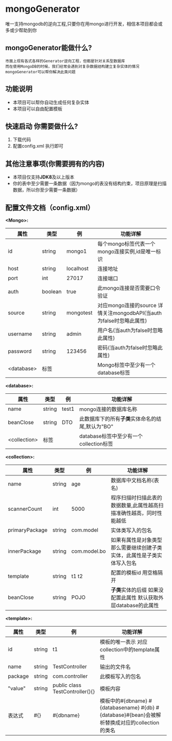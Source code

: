 # mongoGenerator
唯一支持mongodb的逆向工程,只要你在用mongo进行开发，相信本项目都会或多或少帮助到你



## mongoGenerator能做什么?
```
市面上现有各式各样的Generator逆向工程，但都是针对关系型数据库
而在使用MongoDB的时候，我们经常会遇到对复杂数据结构建立复杂实体的情况
mongoGenerator可以帮你解决此类问题
```

## 功能说明 

* 本项目可以帮你自动生成任何复杂实体
* 本项目可以自由配置模板


## 快速启动 你需要做什么?
1. 下载代码
2. 配置config.xml 执行即可 


## 其他注意事项(你需要拥有的内容)
* 本项目仅支持<b>JDK8</b>及以上版本
* 你的表中至少需要一条数据（因为mongo的表没有结构约束，项目原理是扫描数据，所以你至少需要一条数据）


## 配置文件文档（config.xml）

<b>&lt;Mongo&gt;:</b>
 
属性|类型|例|功能详解
---|---|---|---
id|string|mongo1|每个mongo标签代表一个mongo连接实例,id是唯一标识
host|string|localhost|连接地址
port|int|27017|连接端口
auth|boolean|true|此mongo连接是否需要口令验证
source|string|mongotest|对应mongo连接的source 详情关注mongodbAPI(当auth为false时忽略此属性)
username|string|admin|用户名(当auth为false时忽略此属性)
password|string|123456|密码(当auth为false时忽略此属性)
\<database\>|标签||Mongo标签中至少有一个database标签

<b>&lt;database&gt;:</b>
 
属性|类型|例|功能详解
---|---|---|---
name|string|test1|mongo连接的数据库名称
beanClose|string|DTO|此数据库下的所有<b>子类</b>实体命名的结尾,默认为"BO"
\<collection\>|标签||database标签中至少有一个collection标签


<b>&lt;collection&gt;:</b>
 
属性|类型|例|功能详解
---|---|---|---
name|string|age|数据库中文档名称(表名)
scannerCount|int|5000|程序扫描时扫描此表的数据数量,此属性越高扫描准确性越高，同时性能越低
primaryPackage|string|com.model|实体类写入的包名
innerPackage|string|com.model.bo|如果有属性是对象类型 那么需要继续创建子类实体，此属性是子类实体写入包名
template|string|t1 t2|配置的模板id 用空格隔开
beanClose|string|POJO|<b>子类</b>实体的后缀 如果没配置此属性 默认获取外层database的此属性


<b>&lt;template&gt;:</b>
 
属性|类型|例|功能详解
---|---|---|---
id|string|t1|模板的唯一表示 对应collection中的template属性
name|string|TestController|输出的文件名
package|string|com.controller|此模板写入的包名
"value"|string|public class TestController(){}|模板内容
表达式|#{}|#{dbname}|模板中的#{dbname} #{databasename} #{db} #{database}#{bean}会被解析替换成对应的collection的类名



